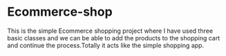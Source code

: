 # Ecommerce-shop
This is the simple Ecommerce shopping project where I have used three basic classes and we can be able to add the products to the shopping cart and continue the process.Totally it acts like the simple shopping app.
